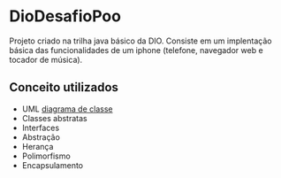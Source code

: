 # DioDesafioPoo

Projeto criado na trilha java básico da DIO. Consiste em um implentação básica das funcionalidades de um iphone (telefone, navegador web e tocador de música).

## Conceito utilizados
- UML [diagrama de classe](https://github.com/evanmeira/DioDesafioPoo/blob/main/diagrama-de-classe.drawio.png)
- Classes abstratas
- Interfaces
- Abstração
- Herança
- Polimorfismo
- Encapsulamento